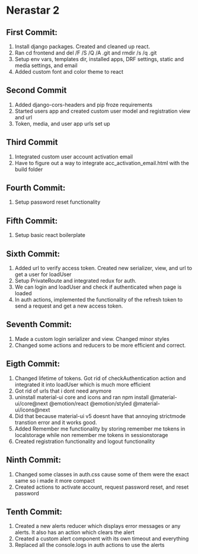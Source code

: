# Nerastar 2

## First Commit:

1. Install django packages. Created and cleaned up react.
2. Ran cd frontend and del /F /S /Q /A .git and rmdir /s /q .git
3. Setup env vars, templates dir, installed apps, DRF settings, static and media settings, and email
4. Added custom font and color theme to react

## Second Commit

1. Added django-cors-headers and pip froze requirements
2. Started users app and created custom user model and registration view and url
3. Token, media, and user app urls set up

## Third Commit

1. Integrated custom user account activation email
2. Have to figure out a way to integrate acc_activation_email.html with the build folder

## Fourth Commit:

1. Setup password reset functionality

## Fifth Commit:

1. Setup basic react boilerplate

## Sixth Commit:

1. Added url to verify access token. Created new serializer, view, and url to get a user for loadUser
2. Setup PrivateRoute and integrated redux for auth.
3. We can login and loadUser and check if authenticated when page is loaded
4. In auth actions, implemented the functionality of the refresh token to send a request and get a new access token.

## Seventh Commit:

1. Made a custom login serializer and view. Changed minor styles
2. Changed some actions and reducers to be more efficient and correct.

## Eigth Commit:

1. Changed lifetime of tokens. Got rid of checkAuthentication action and integrated it into loadUser which is much more efficient
2. Got rid of urls that i dont need anymore
3. uninstall material-ui core and icons and ran npm install @material-ui/core@next @emotion/react @emotion/styled @material-ui/icons@next
4. Did that because material-ui v5 doesnt have that annoying strictmode transtion error and it works good.
5. Added Remember me functionality by storing remember me tokens in localstorage while non remember me tokens in sessionstorage
6. Created registration functionality and logout functionality

## Ninth Commit:

1. Changed some classes in auth.css cause some of them were the exact same so i made it more compact
2. Created actions to activate account, request password reset, and reset password

## Tenth Commit:

1. Created a new alerts reducer which displays error messages or any alerts. It also has an action which clears the alert
2. Created a custom alert component with its own timeout and everything
3. Replaced all the console.logs in auth actions to use the alerts
